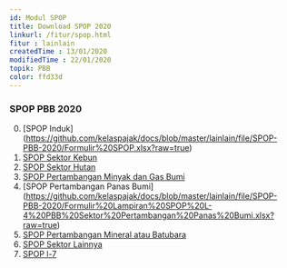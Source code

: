 ```yaml
---
id: Modul SPOP
title: Download SPOP 2020
linkurl: /fitur/spop.html
fitur : lainlain
createdTime : 13/01/2020
modifiedTime : 22/01/2020
topik: PBB
color: ffd33d
---
```

### SPOP PBB 2020
0. [SPOP Induk] (https://github.com/kelaspajak/docs/blob/master/lainlain/file/SPOP-PBB-2020/Formulir%20SPOP.xlsx?raw=true)
0. [SPOP Sektor Kebun](https://github.com/kelaspajak/docs/blob/master/lainlain/file/SPOP-PBB-2020/Formulir%20Lampiran%20SPOP%20L-1%20PBB%20Sektor%20Perkebunan.xlsx?raw=true)
0. [SPOP Sektor Hutan](https://github.com/kelaspajak/docs/blob/master/lainlain/file/SPOP-PBB-2020/Formulir%20Lampiran%20SPOP%20L-2%20PBB%20Sektor%20Perhutanan.xlsx?raw=true)
0. [SPOP Pertambangan Minyak dan Gas Bumi](https://github.com/kelaspajak/docs/blob/master/lainlain/file/SPOP-PBB-2020/Formulir%20Lampiran%20SPOP%20L-3%20PBB%20Sektor%20Pertambangan%20Minyak%20dan%20Gas%20Bumi.xlsx?raw=true)
0. [SPOP Pertambangan Panas Bumi] (https://github.com/kelaspajak/docs/blob/master/lainlain/file/SPOP-PBB-2020/Formulir%20Lampiran%20SPOP%20L-4%20PBB%20Sektor%20Pertambangan%20Panas%20Bumi.xlsx?raw=true)
0. [SPOP Pertambangan Mineral atau Batubara](https://github.com/kelaspajak/docs/blob/master/lainlain/file/SPOP-PBB-2020/Formulir%20Lampiran%20SPOP%20L-5%20PBB%20Sektor%20Pertambangan%20Mineral%20atau%20Batubara.xlsx?raw=true)
0. [SPOP Sektor Lainnya](https://github.com/kelaspajak/docs/blob/master/lainlain/file/SPOP-PBB-2020/Formulir%20Lampiran%20SPOP%20L-6%20PBB%20Sektor%20Lainnya.xlsx?raw=true)
0. [SPOP l-7](https://github.com/kelaspajak/docs/blob/master/lainlain/file/SPOP-PBB-2020/Formulir%20Lampiran%20SPOP%20L-7.xlsx?raw=true)